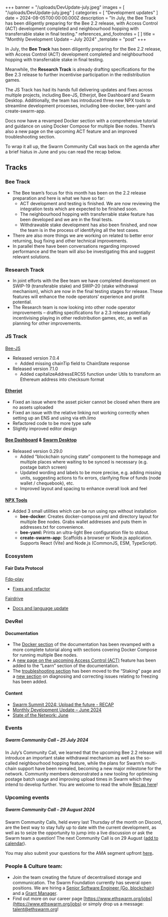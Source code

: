 +++
banner = "/uploads/DevUpdate-july.jpeg"
images = [ "/uploads/DevUpdate-july.jpeg" ]
categories = [ "Development updates" ]
date = 2024-08-05T00:00:00.000Z
description = "In July, the Bee Track has been diligently preparing for the Bee 2.2 release, with Access Control (ACT) development completed and neighbourhood hopping with transferrable stake in final testing."
references_and_footnotes = [ ]
title = "Monthly Development Update – July 2024"
_template = "post"
+++


In July, the **Bee Track** has been diligently preparing for the Bee 2.2 release, with Access Control (ACT) development completed and neighbourhood hopping with transferrable stake in final testing. 

Meanwhile, the **Research Track** is already drafting specifications for the Bee 2.3 release to further incentivise participation in the redistribution games.

The JS Track has had its hands full delivering updates and fixes across multiple projects, including Bee-JS, Etherjot, Bee Dashboard and Swarm Desktop. Additionally, the team has introduced three new NPX tools to streamline development processes, including bee-docker, bee-yaml and create-swarm-app.

Docs now have a revamped Docker section with a comprehensive tutorial and guidance on using Docker Compose for multiple Bee nodes. There’s also a new page on the upcoming ACT feature and an improved troubleshooting section.

To wrap it all up, the Swarm Community Call was back on the agenda after a brief hiatus in June and you can read the recap below.


## Tracks


### Bee Track  



* The Bee team’s focus for this month has been on the 2.2 release preparation and here is what we have so far:
    * ACT development and testing is finished. We are now reviewing the integration tests which are expected to be finished soon.
    * The neighbourhood hopping with transferrable stake feature has been developed and we are in the final tests.
    * Withdrawable stake development has also been finished, and now the team is in the process of identifying all the test cases.
* There are also more things we are working on related to better error returning, bug fixing and other technical improvements.
* In parallel there have been conversations regarding improved performance and the team will also be investigating this and suggest relevant solutions.


### Research Track 


* In joint efforts with the Bee team we have completed development on SWIP-19 (transferable stake) and SWIP-20 (stake withdrawal mechanism), which are now in the final testing stages for release. These features will enhance the node operators’ experience and profit potential. 
* The Research team is now looking into other node operator improvements – drafting specifications for a 2.3 release potentially incentivising playing in other redistribution games, etc, as well as planning for other improvements. 


### JS Track 


####  
[Bee-JS](https://github.com/ethersphere/bee-js)

* Released version 7.0.4
    * Added missing chainTip field to ChainState response
* Released version 7.1.0
    * Added capitalizeAddressERC55 function under Utils to transform an Ethereum address into checksum format


#### [Etherjot](https://github.com/ethersphere/etherjot-web)

* Fixed an issue where the asset picker cannot be closed when there are no assets uploaded
* Fixed an issue with the relative linking not working correctly when setting up an ENS and using via eth.limo
* Refactored code to be more type safe
* Slightly improved editor design

#### [Bee Dashboard](https://github.com/ethersphere/bee-dashboard) & [Swarm Desktop](https://github.com/ethersphere/swarm-desktop)


* Released version 0.29.0
    * Added “blockchain syncing state” component to the homepage and multiple places where waiting to be synced is necessary (e.g. postage batch screen)
    * Updated wording and labels to be more precise, e.g. adding missing units, suggesting actions to fix errors, clarifying flow of funds (node wallet / chequebook), etc.
    * Improved layout and spacing to enhance overall look and feel


#### [NPX Tools](https://github.com/ethersphere/npx-tools)


* Added 3 small utilities which can be run using npx without installation
    * **bee-docker**: Creates docker-compose.yml and directory layout for multiple Bee nodes. Grabs wallet addresses and puts them in addresses.txt for convenience.
    * **bee-yaml:** Prints an ultra-light Bee configuration file to stdout.
    * **create-swarm-app**: Scaffolds a browser or Node.js application. Supports React (Vite) and Node.js (CommonJS, ESM, TypeScript).


### Ecosystem 


#### Fair Data Protocol 

[Fdp-play](https://github.com/fairDataSociety/fdp-play)



* [Fixes and refactor](https://github.com/fairDataSociety/fdp-play/pull/146)

[Fairdrive](http://fairdrive.io)



* [Docs and language update](https://github.com/fairDataSociety/fairdrive-theapp/pull/585)


### DevRel 


#### Documentation 


* The [Docker section](https://docs.ethswarm.org/docs/bee/installation/docker) of the documentation has been revamped with a more complete tutorial along with sections covering Docker Compose for running multiple Bee nodes.
* A [new page on the upcoming Access Control (ACT)](https://docs.ethswarm.org/docs/learn/technology/act) feature has been added to the “Learn” section of the documentation.
* The [troubleshooting section](https://docs.ethswarm.org/docs/bee/working-with-bee/staking#troubleshooting) has been moved to the “Staking” page and a [new section](https://docs.ethswarm.org/docs/bee/working-with-bee/staking#frozen-node) on diagnosing and correcting issues relating to freezing has been added.


#### Content



* [Swarm Summit 2024: Upload the future - RECAP](https://blog.ethswarm.org/foundation/2024/swarm-summit-2024-upload-the-future-recap/)
* [Monthly Development Update – June 2024](https://blog.ethswarm.org/foundation/2024/monthly-development-update-june-2024/)
* [State of the Network: June](https://blog.ethswarm.org/foundation/2024/state-of-the-network-june-2024/)


### Events 


##### **Swarm Community Call – 25 July 2024**

In July’s Community Call, we learned that the upcoming Bee 2.2 release will introduce an important stake withdrawal mechanism as well as the so-called neighbourhood hopping feature, while the plans for Swarm’s multi-chain support have been revealed, becoming a new major milestone for the network. Community members demonstrated a new tooling for optimising postage batch usage and improving upload times in Swarm which they intend to develop further. You are welcome to read the whole [Recap here](https://blog.ethswarm.org/foundation/2024/swarm-community-call-25-july-recap/)! 


### Upcoming events


##### **Swarm Community Call – 29 August 2024**

Swarm Community Calls, held every last Thursday of the month on Discord, are the best way to stay fully up to date with the current development, as well as to seize the opportunity to jump into a live discussion or ask the Swarm team a question! The next Community Call is on 29 August ([add to calendar](https://www.addevent.com/event/fo22320451)).

You may also submit your questions for the AMA segment upfront [here](https://airtable.com/appNS3aNAw7rihPeg/shrBRyrMkXFsJvLS3)**.**


### People & Culture team:



* Join the team creating the future of decentralised storage and communication. The Swarm Foundation currently has several open positions. We are hiring a [Senior Software Engineer (Go, blockchain](https://www.ethswarm.org/jobs/senior-software-engineer-go)) and a [Grant Manager](https://www.ethswarm.org/jobs/grant-manager).
* Find out more on our career page [https://www.ethswarm.org/jobs](https://www.ethswarm.org/jobs) or simply drop us a message: talent@ethswarm.org! 